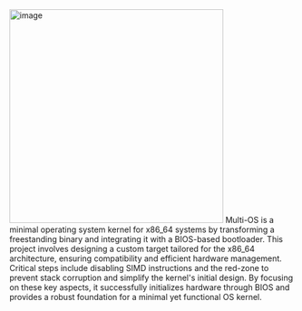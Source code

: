 <img width="377" alt="image" src="https://github.com/user-attachments/assets/c3d1a75b-6813-440d-82d5-8015a5c18f9a">
Multi-OS is a minimal operating system kernel for x86_64 systems by transforming a freestanding binary and integrating it with a BIOS-based bootloader. This project involves designing a custom target tailored for the x86_64 architecture, ensuring compatibility and efficient hardware management. Critical steps include disabling SIMD instructions and the red-zone to prevent stack corruption and simplify the kernel's initial design. By focusing on these key aspects, it successfully initializes hardware through BIOS and provides a robust foundation for a minimal yet functional OS kernel.
